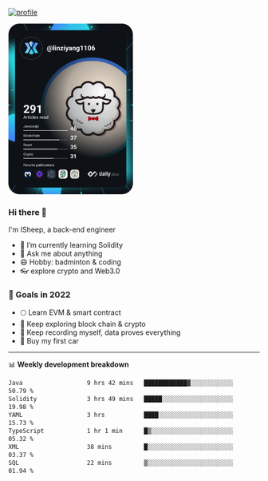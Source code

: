 [![profile](http://img.codelin.xyz/hello-im-isheep.svg)](https://www.calligrapher.ai/)

<a href="https://app.daily.dev/linziyang1106"><img src="/devcard.png" width="250" alt="ISheep's Dev Card"/></a>

### Hi there 🐏

I'm ISheep, a back-end engineer

- 🔭 I’m currently learning Solidity
- 💬 Ask me about anything
- 😄 Hobby: badminton & coding
- 👓 explore crypto and Web3.0

### 🚀 Goals in 2022
+ 🌕 Learn EVM & smart contract
+ 🤔 Keep exploring block chain & crypto
+ 🐏 Keep recording myself, data proves everything
+ 🚗 Buy my first car

-------

📊 **Weekly development breakdown**
<!--START_SECTION:waka-->

```text
Java                  9 hrs 42 mins   ████████████▓░░░░░░░░░░░░   50.79 %
Solidity              3 hrs 49 mins   █████░░░░░░░░░░░░░░░░░░░░   19.98 %
YAML                  3 hrs           ████░░░░░░░░░░░░░░░░░░░░░   15.73 %
TypeScript            1 hr 1 min      █▒░░░░░░░░░░░░░░░░░░░░░░░   05.32 %
XML                   38 mins         █░░░░░░░░░░░░░░░░░░░░░░░░   03.37 %
SQL                   22 mins         ▒░░░░░░░░░░░░░░░░░░░░░░░░   01.94 %
```

<!--END_SECTION:waka-->
